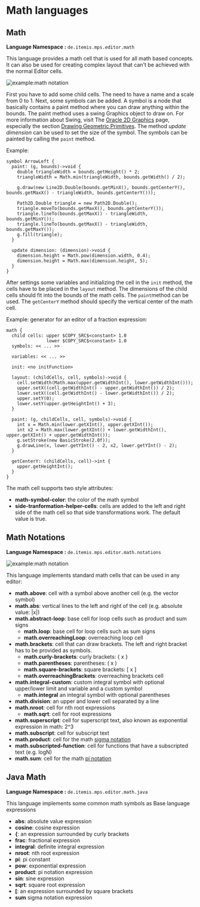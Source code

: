# Math languages

## Math

**Language Namespace :** `de.itemis.mps.editor.math`

This language provides a math cell that is used for all math based concepts. It can also be used for creating complex 
layout that can't be achieved with the normal Editor cells.

<img alt="example:math notation" src="../../img/math.png" />

First you have to add some child cells. The need to have a name and a scale from 0 to 1. Next, some symbols can be added.
A symbol is a node that basically contains a paint method where you can draw anything within the bounds. The paint method
uses a swing Graphics object to draw on.
For more information about Swing,
visit The [Oracle 2D Graphics](https://docs.oracle.com/javase/tutorial/2d/TOC.html) page, especially the section 
[Drawing Geometric Primitives](https://docs.oracle.com/javase/tutorial/2d/geometry/primitives.html). The method *update dimension*
can be used to set the size of the symbol. The symbols can be painted by calling the `paint` method.

Example:
```
symbol ArrowLeft { 
  paint: (g, bounds)->void { 
    double triangleWidth = bounds.getHeight() * 2; 
    triangleWidth = Math.min(triangleWidth, bounds.getWidth() / 2); 
     
    g.draw(new Line2D.Double(bounds.getMinX(), bounds.getCenterY(), bounds.getMaxX() - triangleWidth, bounds.getCenterY())); 
     
    Path2D.Double triangle = new Path2D.Double(); 
    triangle.moveTo(bounds.getMaxX(), bounds.getCenterY()); 
    triangle.lineTo(bounds.getMaxX() - triangleWidth, bounds.getMinY()); 
    triangle.lineTo(bounds.getMaxX() - triangleWidth, bounds.getMaxY()); 
    g.fill(triangle); 
  } 
 
  update dimension: (dimension)->void { 
    dimension.height = Math.pow(dimension.width, 0.4); 
    dimension.height = Math.max(dimension.height, 5); 
  } 
}
```

After settings some variables and initializing the cell in the `init` method, the cells have to be placed in the
`layout` method. The dimensions of the child cells should fit into the bounds of the math cells. The `paint`method
can be used. The `getCenterY` method should specify the vertical center of the math cell.

Example: generator for an editor of a fraction expression:

```
math { 
  child cells: upper $COPY_SRC$<constant> 1.0 
               lower $COPY_SRC$<constant> 1.0 
  symbols: << ... >> 
 
  variables: << ... >> 
 
  init: <no initFunction> 
 
  layout: (childCells, cell, symbols)->void { 
    cell.setWidth(Math.max(upper.getWidthInt(), lower.getWidthInt())); 
    upper.setX((cell.getWidthInt() - upper.getWidthInt()) / 2); 
    lower.setX((cell.getWidthInt() - lower.getWidthInt()) / 2); 
    upper.setY(0); 
    lower.setY(upper.getHeightInt() + 3); 
  } 
 
  paint: (g, childCells, cell, symbols)->void { 
    int x = Math.min(lower.getXInt(), upper.getXInt()); 
    int x2 = Math.max(lower.getXInt() + lower.getWidthInt(), upper.getXInt() + upper.getWidthInt()); 
    g.setStroke(new BasicStroke(2.0f)); 
    g.drawLine(x, lower.getYInt() - 2, x2, lower.getYInt() - 2); 
  } 
 
  getCenterY: (childCells, cell)->int { 
    upper.getHeightInt(); 
  } 
}                     
```

The math cell supports two style attributes:

- **math-symbol-color**: the color of the math symbol
- **side-tranformation-helper-cells**: cells are added to the left and right side of the math cell so that side transformations
 work. The default value is true.

## Math Notations

**Language Namespace :** `de.itemis.mps.editor.math.notations`

<img alt="example:math notation" src="../../img/math_symbols_example.png" />

This language implements standard math cells that can be used in any editor:

- **math.above**: cell with a symbol above another cell (e.g. the vector symbol)
- **math.abs**: vertical lines to the left and right of the cell (e.g. absolute value: |x|)
- **math.abstract-loop**: base cell for loop cells such as product and sum signs
  - **math.loop**: base cell for loop cells such as sum signs
  - **math.overreachingLoop**: overreaching loop cell
- **math.brackets**: cell that can draw brackets. The left and right bracket has to be provided as symbols.
  - **math.curly-brackets**: curly brackets: { x }
  - **math.parentheses**: parentheses: ( x )
  - **math.square-brackets**: square brackets: [ x ]
  - **math.overreachingBrackets**: overreaching brackets cell
- **math.integral-custom**: custom integral symbol with optional upper/lower limit and variable and a custom symbol
  - **math.integral** an integral symbol with optional parentheses 
- **math.division**: an upper and lower cell separated by a line
- **math.nroot**: cell for nth root expressions
  - **math.sqrt**: cell for root expressions 
- **math.superscript**: cell for superscript text, also known as exponential expression in math: 2^3
- **math.subscript**: cell for subscript text
- **math.product**: cell for the math [sigma notation](https://mathmaine.com/2018/03/04/pi-notation/)
- **math.subscripted-function**: cell for functions that have a subscripted text (e.g. logN)
- **math.sum**: cell for the math [pi notation](https://mathmaine.com/2018/03/04/pi-notation/)

## Java Math

**Language Namespace :** `de.itemis.mps.editor.math.java`

This language implements some common math symbols as Base language expressions

- **abs**: absolute value expression
- **cosine**: cosine expression
- **{**: an expression surrounded by curly brackets
- **frac**: fractional expression
- **integral**: definite integral expression
- **nroot**: nth root expression
- **pi**: pi constant
- **pow**: exponential expression
- **product**: pi notation expression
- **sin**: sine expression
- **sqrt**: square root expression
- **[**: an expression surrounded by square brackets
- **sum** sigma notation expression